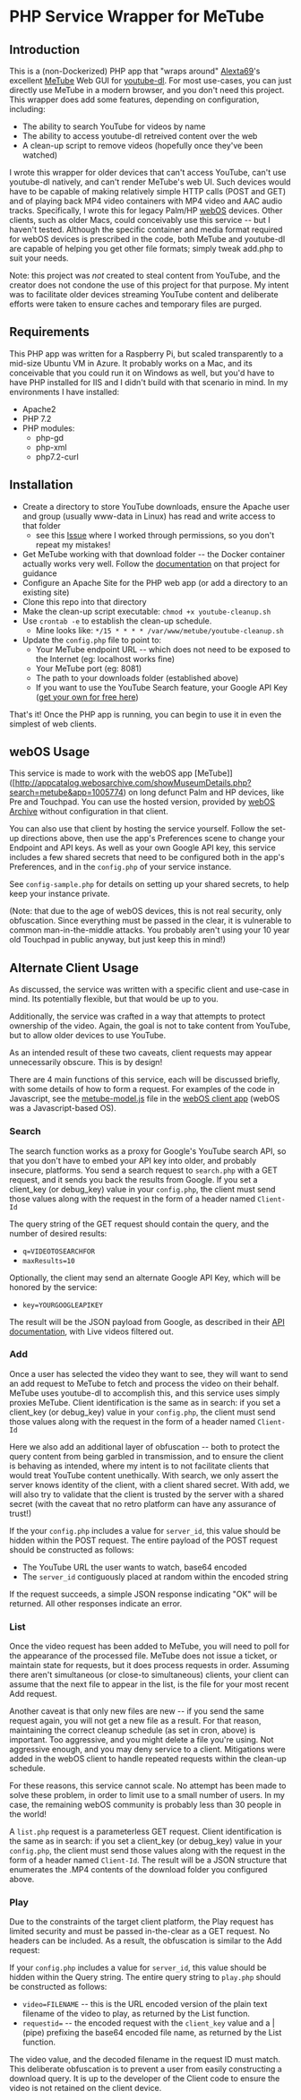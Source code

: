 # PHP Service Wrapper for MeTube

## Introduction

This is a (non-Dockerized) PHP app that "wraps around" [Alexta69](https://github.com/alexta69/)'s excellent [MeTube](https://github.com/alexta69/metube) Web GUI for [youtube-dl](https://github.com/ytdl-org/youtube-dl). For most use-cases, you can just directly use MeTube in a modern browser, and you don't need this project. This wrapper does add some features, depending on configuration, including:

* The ability to search YouTube for videos by name
* The ability to access youtube-dl retreived content over the web
* A clean-up script to remove videos (hopefully once they've been watched)

I wrote this wrapper for older devices that can't access YouTube, can't use youtube-dl natively, and can't render MeTube's web UI. Such devices would have to be capable of making relatively simple HTTP calls (POST and GET) and of playing back MP4 video containers with MP4 video and AAC audio tracks. Specifically, I wrote this for legacy Palm/HP [webOS](http://www.webosarchive.com/) devices. Other clients, such as older Macs, could conceivably use this service -- but I haven't tested. Although the specific container and media format required for webOS devices is prescribed in the code, both MeTube and youtube-dl are capable of helping you get other file formats; simply tweak add.php to suit your needs.

Note: this project was *not* created to steal content from YouTube, and the creator does not condone the use of this project for that purpose. My intent was to facilitate older devices streaming YouTube content and deliberate efforts were taken to ensure caches and temporary files are purged.

## Requirements

This PHP app was written for a Raspberry Pi, but scaled transparently to a mid-size Ubuntu VM in Azure. It probably works on a Mac, and its conceivable that you could run it on Windows as well, but you'd have to have PHP installed for IIS and I didn't build with that scenario in mind. In my environments I have installed:

* Apache2
* PHP 7.2
* PHP modules:
    + php-gd
    + php-xml
    + php7.2-curl

## Installation

* Create a directory to store YouTube downloads, ensure the Apache user and group (usually www-data in Linux) has read and write access to that folder 
    + see this [Issue](https://github.com/alexta69/metube/issues/7) where I worked through permissions, so you don't repeat my mistakes!
* Get MeTube working with that download folder -- the Docker container actually works very well. Follow the [documentation](https://github.com/alexta69/metube/blob/master/README.md) on that project for guidance
* Configure an Apache Site for the PHP web app (or add a directory to an existing site)
* Clone this repo into that directory
* Make the clean-up script executable: `chmod +x youtube-cleanup.sh`
* Use `crontab -e` to establish the clean-up schedule.
    + Mine looks like: `*/15 * * * * /var/www/metube/youtube-cleanup.sh`
* Update the `config.php` file to point to:
    + Your MeTube endpoint URL -- which does not need to be exposed to the Internet (eg: localhost works fine)
    + Your MeTube port (eg: 8081)
    + The path to your downloads folder (established above)
    + If you want to use the YouTube Search feature, your Google API Key ([get your own for free here](https://developers.google.com/youtube/v3/getting-started))

That's it! Once the PHP app is running, you can begin to use it in even the simplest of web clients.

## webOS Usage

This service is made to work with the webOS app [MeTube]]([http://appcatalog.webosarchive.com/showMuseumDetails.php?search=metube&app=1005774) on long defunct Palm and HP devices, like Pre and Touchpad. You can use the hosted version, provided by [webOS Archive](http://www.webosarchive.com) without configuration in that client.

You can also use that client by hosting the service yourself. Follow the set-up directions above, then use the app's Preferences scene to change your Endpoint and API keys. As well as your own Google API key, this service includes a few shared secrets that need to be configured both in the app's Preferences, and in the `config.php` of your service instance.

See `config-sample.php` for details on setting up your shared secrets, to help keep your instance private.

(Note: that due to the age of webOS devices, this is not real security, only obfuscation. Since everything must be passed in the clear, it is vulnerable to common man-in-the-middle attacks. You probably aren't using your 10 year old Touchpad in public anyway, but just keep this in mind!)

## Alternate Client Usage

As discussed, the service was written with a specific client and use-case in mind. Its potentially flexible, but that would be up to you.

Additionally, the service was crafted in a way that attempts to protect ownership of the video. Again, the goal is not to take content from YouTube, but to allow older devices to use YouTube.

As an intended result of these two caveats, client requests may appear unnecessarily obscure. This is by design!

There are 4 main functions of this service, each will be discussed briefly, with some details of how to form a request. For examples of the code in Javascript, see the [metube-model.js](https://github.com/codepoet80/webos-metube/blob/main/app/models/metube-model.js) file in the [webOS client app](https://github.com/codepoet80/webos-metube) (webOS was a Javascript-based OS).

### Search

The search function works as a proxy for Google's YouTube search API, so that you don't have to embed your API key into older, and probably insecure, platforms. You send a search request to `search.php` with a GET request, and it sends you back the results from Google. If you set a client_key (or debug_key) value in your `config.php`, the client must send those values along with the request in the form of a header named `Client-Id`

The query string of the GET request should contain the query, and the number of desired results:
* `q=VIDEOTOSEARCHFOR`
* `maxResults=10`

Optionally, the client may send an alternate Google API Key, which will be honored by the service:
* `key=YOURGOOGLEAPIKEY`

The result will be the JSON payload from Google, as described in their [API documentation](https://developers.google.com/youtube/v3/guides/implementation/search), with Live videos filtered out.

### Add

Once a user has selected the video they want to see, they will want to send an add request to MeTube to fetch and process the video on their behalf. MeTube uses youtube-dl to accomplish this, and this service uses simply proxies MeTube. Client identification is the same as in search: if you set a client_key (or debug_key) value in your `config.php`, the client must send those values along with the request in the form of a header named `Client-Id`

Here we also add an additional layer of obfuscation -- both to protect the query content from being garbled in transmission, and to ensure the client is behaving as intended, where my intent is to not facilitate clients that would treat YouTube content unethically. With search, we only assert the server knows identity of the client, with a client shared secret. With add, we will also try to validate that the client is trusted by the server with a shared secret (with the caveat that no retro platform can have any assurance of trust!)

If the your `config.php` includes a value for `server_id`, this value should be hidden within the POST request. The entire payload of the POST request should be constructed as follows:

* The YouTube URL the user wants to watch, base64 encoded
* The `server_id` contiguously placed at random within the encoded string

If the request succeeds, a simple JSON response indicating "OK" will be returned. All other responses indicate an error.

### List

Once the video request has been added to MeTube, you will need to poll for the appearance of the processed file. MeTube does not issue a ticket, or maintain state for requests, but it does process requests in order. Assuming there aren't simultaneous (or close-to simultaneous) clients, your client can assume that the next file to appear in the list, is the file for your most recent Add request.

Another caveat is that only new files are new -- if you send the same request again, you will not get a new file as a result. For that reason, maintaining the correct cleanup schedule (as set in cron, above) is important. Too aggressive, and you might delete a file you're using. Not aggressive enough, and you may deny service to a client. Mitigations were added in the webOS client to handle repeated requests within the clean-up schedule.

For these reasons, this service cannot scale. No attempt has been made to solve these problem, in order to limit use to a small number of users. In my case, the remaining webOS community is probably less than 30 people in the world!

A `list.php` request is a parameterless GET request. Client identification is the same as in search: if you set a client_key (or debug_key) value in your `config.php`, the client must send those values along with the request in the form of a header named `Client-Id`. The result will be a JSON structure that enumerates the .MP4 contents of the download folder you configured above.

### Play

Due to the constraints of the target client platform, the Play request has limited security and must be passed in-the-clear as a GET request. No headers can be included. As a result, the obfuscation is similar to the Add request:

If your `config.php` includes a value for `server_id`, this value should be hidden within the Query string. The entire query string to `play.php` should be constructed as follows:

* `video=FILENAME` -- this is the URL encoded version of the plain text filename of the video to play, as returned by the List function. 
* `requestid=` -- the encoded request with the `client_key` value and a | (pipe) prefixing the base64 encoded file name, as returned by the List function.

The video value, and the decoded filename in the request ID must match. This deliberate obfuscation is to prevent a user from easily constructing a download query. It is up to the developer of the Client code to ensure the video is not retained on the client device.
